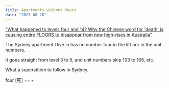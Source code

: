 ```yaml
---
title: Apartments without fours
date: "2023-08-26"
---
```


["What happened to levels four and 14? Why the Chinese word for 'death' is causing entire FLOORS to disappear from new high-rises in Australia"](https://www.dailymail.co.uk/news/article-3481168/New-Sydney-apartment-building-deliberately-left-floors-number-four-sounds-similar-death-Chinese.html)

The Sydney apartment I live in has no number four in the lift nor in the unit numbers.

It goes straight from level 3 to 5, and unit numbers skip 103 to 105, etc.

What a superstition to follow in Sydney.

four [死] == 💀